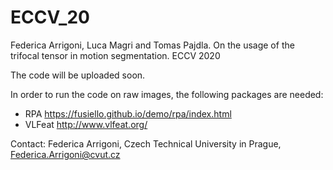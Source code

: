 # ECCV_20
Federica Arrigoni, Luca Magri and Tomas Pajdla. On the usage of the trifocal tensor in motion segmentation. ECCV 2020

The code will be uploaded soon.

In order to run the code on raw images, the following packages are needed: 
- RPA https://fusiello.github.io/demo/rpa/index.html
- VLFeat http://www.vlfeat.org/

Contact: Federica Arrigoni, Czech Technical University in Prague, Federica.Arrigoni@cvut.cz
